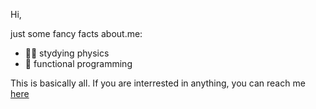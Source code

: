 Hi, 

just some fancy facts about.me:

- 👨‍🎓 stydying physics
- 💖 functional programming

This is basically all. If you are interrested in anything, you can reach me [here](keiwanjamaly@gmail.com)
